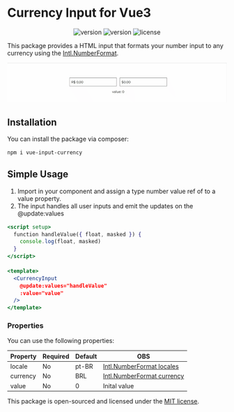 # Currency Input for Vue3

<p align="center">
<img alt="version" src="https://badgen.net/npm/v/vue-input-currency?color=blue&icon=npm">
<img alt="version" src="https://img.shields.io/github/repo-size/jhonathannc/vue-input-currency?color=blue&label=size&">
<img alt="license" src="https://img.shields.io/github/license/jhonathannc/vue-input-currency?color=blue">
</p>

This package provides a HTML input that formats your number input to any currency using the [Intl.NumberFormat](https://developer.mozilla.org/en-US/docs/Web/JavaScript/Reference/Global_Objects/Intl/NumberFormat).

[![](./currency-input.gif)]()

## Installation

You can install the package via composer:

```bash
npm i vue-input-currency
```

## Simple Usage

1. Import in your component and assign a type number value ref of to a value property.
2. The input handles all user inputs and emit the updates on the @update:values

```jsx
<script setup>
  function handleValue({ float, masked }) {
    console.log(float, masked)
  }
</script>

<template>
  <CurrencyInput
    @update:values="handleValue"
    :value="value"
  />
</template>
```

### Properties

You can use the following properties:

|Property|Required|Default|OBS
|-|-|-|-|
|locale|No|pt-BR|[Intl.NumberFormat locales](https://developer.mozilla.org/en-US/docs/Web/JavaScript/Reference/Global_Objects/Intl/NumberFormat/NumberFormat#parameters)
| currency|No|BRL|[Intl.NumberFormat currency](https://developer.mozilla.org/en-US/docs/Web/JavaScript/Reference/Global_Objects/Intl/NumberFormat/NumberFormat#parameters)
| value|No|0|Inital value


This package is open-sourced and licensed under the [MIT license](https://opensource.org/licenses/MIT).